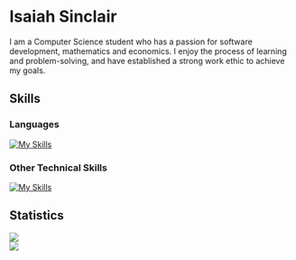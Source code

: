 # Isaiah Sinclair
I am a Computer Science student who has a passion for software development, mathematics and economics. I enjoy the process of learning and problem-solving, and have established a strong work ethic to achieve my goals.
## Skills
### Languages
[![My Skills](https://skillicons.dev/icons?i=java,python,c,r,html,css,javascript,&theme=light)](https://skillicons.dev)
### Other Technical Skills
[![My Skills](https://skillicons.dev/icons?i=react,docker,kubernetes,selenium,git,github,linux&theme=light)](https://skillicons.dev)
## Statistics
![](https://github-readme-streak-stats.herokuapp.com/?user=justxd22&theme=radical&hide_border=false)<br/>
![](https://github-readme-stats.vercel.app/api/top-langs/?username=isss11&theme=radical&hide_border=false&include_all_commits=true&count_private=true&layout=compact)
